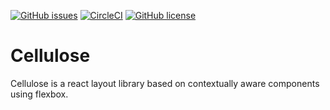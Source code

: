 [![GitHub issues](https://img.shields.io/github/issues/bmatto/cellulose.svg)](https://github.com/bmatto/cellulose/issues)
[![CircleCI](https://img.shields.io/circleci/project/github/bmatto/cellulose.svg)]()
[![GitHub license](https://img.shields.io/badge/license-MIT-blue.svg)](https://raw.githubusercontent.com/bmatto/cellulose/master/LICENSE)

# Cellulose

Cellulose is a react layout library based on contextually aware components using flexbox.

[//]: # (`npm i -S cellulose` or `yarn add cellulose`)
